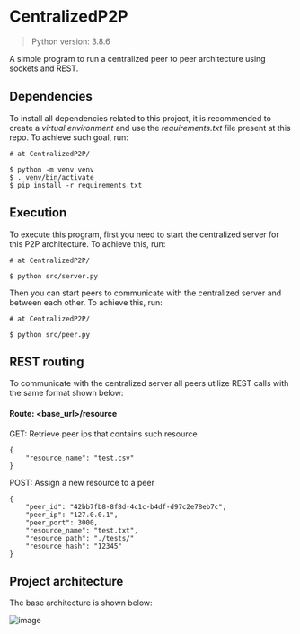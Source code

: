 # CentralizedP2P
> Python version: 3.8.6

A simple program to run a centralized peer to peer architecture using 
sockets and REST.

## Dependencies
To install all dependencies related to this project, it is recommended 
to create a _virtual environment_ and use the _requirements.txt_ file
present at this repo. To achieve such goal, run:

```
# at CentralizedP2P/

$ python -m venv venv
$ . venv/bin/activate
$ pip install -r requirements.txt
```

## Execution
To execute this program, first you need to start the centralized server
for this P2P architecture. To achieve this, run:

```
# at CentralizedP2P/

$ python src/server.py
```

Then you can start peers to communicate with the centralized server and
between each other. To achieve this, run:
```
# at CentralizedP2P/

$ python src/peer.py
```

## REST routing

To communicate with the centralized server all peers utilize REST calls 
with the same format shown below: 

#### Route: <base_url>/resource
GET: Retrieve peer ips that contains such resource
```
{
    "resource_name": "test.csv"
}
```

POST: Assign a new resource to a peer
```
{
	"peer_id": "42bb7fb8-8f8d-4c1c-b4df-d97c2e78eb7c",
	"peer_ip": "127.0.0.1",
	"peer_port": 3000,
	"resource_name": "test.txt",
	"resource_path": "./tests/"
	"resource_hash": "12345"
}
```

## Project architecture
The base architecture is shown below:

![image](https://drive.google.com/uc?export=view&id=16nh2_rswtXP-l3v3l1vy2A7Hr-1iQ-6Q)
